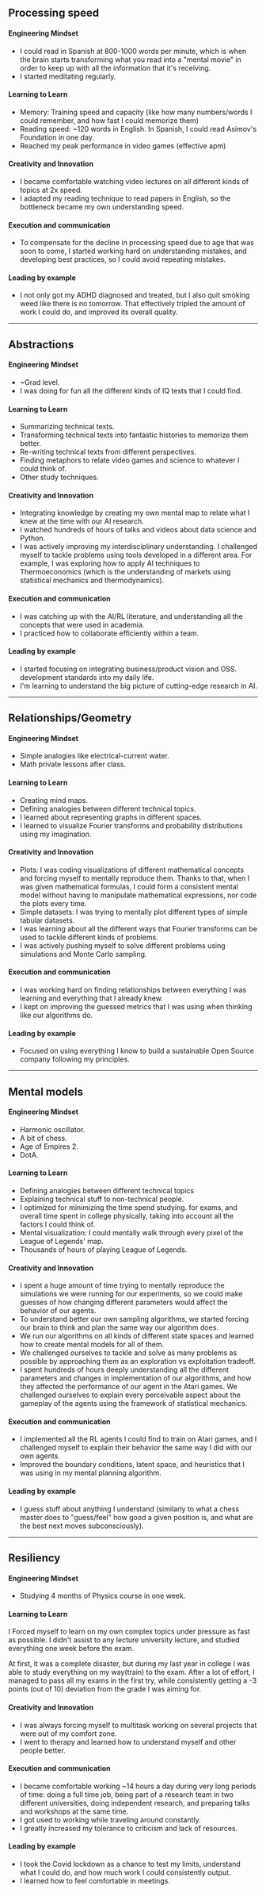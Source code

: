 ## Processing speed
#### Engineering Mindset 
  - I could read in Spanish at 800-1000 words per minute, which is when the 
  brain starts transforming what you read into a "mental movie" in order to keep up with all 
  the information that it's receiving.
  - I started meditating regularly. 

#### Learning to Learn
  - Memory: Training speed and capacity (like how many numbers/words I could remember, 
  and how fast I could memorize them)
  - Reading speed: ~120 words in English. In Spanish, I could read Asimov's 
    Foundation in one day.
  - Reached my peak performance in video games (effective apm)  

#### Creativity and Innovation
  - I became comfortable watching video lectures on all different kinds of topics at 2x speed.
  - I adapted my reading technique to read papers in English, so the bottleneck became
    my own understanding speed.

#### Execution and communication
  - To compensate for the decline in processing speed due to age that was soon to come, 
  I started working hard on understanding mistakes, and developing best practices, so I could avoid 
  repeating mistakes.
    
#### Leading by example
  - I not only got my ADHD diagnosed and treated, but I also quit smoking weed like there is no tomorrow. 
    That effectively tripled the amount of work I could do, and improved its overall quality.
    
---

## Abstractions
#### Engineering Mindset
  - ~Grad level.
  - I was doing for fun all the different kinds of IQ tests that I could find.

#### Learning to Learn
  - Summarizing technical texts.
  - Transforming technical texts into fantastic histories to memorize them better.  
  - Re-writing technical texts from different perspectives.
  - Finding metaphors to relate video games and science to whatever I could think of.  
  - Other study techniques.

#### Creativity and Innovation
  - Integrating knowledge by creating my own mental map to relate what
    I knew at the time with our AI research.
  - I watched hundreds of hours of talks and videos about data science and Python.   
  - I was actively improving my interdisciplinary understanding. I challenged myself to tackle problems
    using tools developed in a different area. For example, I was exploring how to apply 
    AI techniques to Thermoeconomics (which is the understanding of markets using 
    statistical mechanics and thermodynamics).

#### Execution and communication
  - I was catching up with the AI/RL literature, and understanding all the 
    concepts that were used in academia.
  - I practiced how to collaborate efficiently within a team.  

#### Leading by example 
  - I started focusing on integrating business/product vision and OSS. 
    development standards into my daily life.
  - I'm learning to understand the big picture of cutting-edge research in AI.

---

## Relationships/Geometry
#### Engineering Mindset
  - Simple analogies like electrical-current water. 
  - Math private lessons after class.

#### Learning to Learn
  - Creating mind maps.
  - Defining analogies between different technical topics.   
  - I learned about representing graphs in different spaces.
  - I learned to visualize Fourier transforms and probability distributions using my imagination.

#### Creativity and Innovation
  - Plots: I was coding visualizations of different mathematical concepts and forcing myself to mentally
    reproduce them. Thanks to that, when I was given mathematical formulas, I could form a consistent 
    mental model without having to manipulate mathematical expressions, nor code the plots every time.
  - Simple datasets: I was trying to mentally plot different types of simple tabular datasets.
  - I was learning about all the different ways that Fourier transforms can be used to tackle
    different kinds of problems.
  - I was actively pushing myself to solve different problems using simulations and Monte Carlo sampling.

#### Execution and communication
  - I was working hard on finding relationships between everything I was learning and 
    everything that I already knew.
  - I kept on improving the guessed metrics that I was using when thinking like our algorithms do.

#### Leading by example
  - Focused on using everything I know to build a sustainable 
    Open Source company following my principles.
    
---

## Mental models
#### Engineering Mindset
- Harmonic oscillator.
- A bit of chess.
- Age of Empires 2.
- DotA.

#### Learning to Learn
  - Defining analogies between different technical topics 
  - Explaining technical stuff to non-technical people.
  - I optimized for minimizing the time spend studying. 
    for exams, and overall time spent in college physically, taking into account 
    all the factors I could think of.
  - Mental visualization: I could mentally walk through every pixel of the League of Legends' map.  
  - Thousands of hours of playing League of Legends.

#### Creativity and Innovation
  - I spent a huge amount of time trying to mentally reproduce the simulations
    we were running for our experiments, so we could make guesses of how 
    changing different parameters  would affect the behavior of our agents.
  - To understand better our own sampling algorithms, we started forcing our brain to think and plan
    the same way our algorithm does.
  - We run our algorithms on all kinds of different state spaces and learned how
    to create mental models for all of them.
  - We challenged ourselves to tackle and solve as many problems as possible by approaching them as an
    exploration vs exploitation tradeoff.
  - I spent hundreds of hours deeply understanding all the different parameters and changes 
    in implementation of our algorithms, and how they affected the performance of our agent in the Atari games.
    We challenged ourselves to explain every perceivable aspect about the gameplay of the agents using the framework 
    of statistical mechanics.
    
#### Execution and communication
  - I implemented all the RL agents I could find to train on Atari games, and I challenged myself to
    explain their behavior the same way I did with our own agents.
  - Improved the boundary conditions, latent space, and heuristics that 
    I was using in my mental planning algorithm.
    
#### Leading by example
  - I guess stuff about anything I understand (similarly to what a chess master does to "guess/feel"
    how good a given position is, and what are the best next moves subconsciously).
    
---

## Resiliency
#### Engineering Mindset
- Studying 4 months of Physics course in one week.

#### Learning to Learn
  
  I Forced myself to learn on my own complex topics under pressure as fast as possible. 
  I didn't assist to any lecture university lecture, and studied everything one week before the exam.
  
  At first, it was a complete disaster, but during my last year in college I was able to study everything 
  on my way(train) to the exam. After a lot of effort, I managed to pass all my exams in the first try,
  while consistently getting a -3 points (out of 10) deviation from the grade I was aiming for.

#### Creativity and Innovation
  - I was always forcing myself to multitask working on several projects that 
    were out of my comfort zone.
  - I went to therapy and learned how to understand myself and other people better.  

#### Execution and communication
  - I became comfortable working ~14 hours a day during very long periods of time: 
    doing a full time job, being part of a research team in two different universities, 
    doing independent research, and preparing talks and workshops at the same time.
  - I got used to working while traveling around constantly.  
  - I greatly increased my tolerance to criticism and lack of resources.

#### Leading by example
  - I took the Covid lockdown as a chance to test my limits, understand what I could do, 
    and how much work I could consistently output.
  - I learned how to feel comfortable in meetings. 
